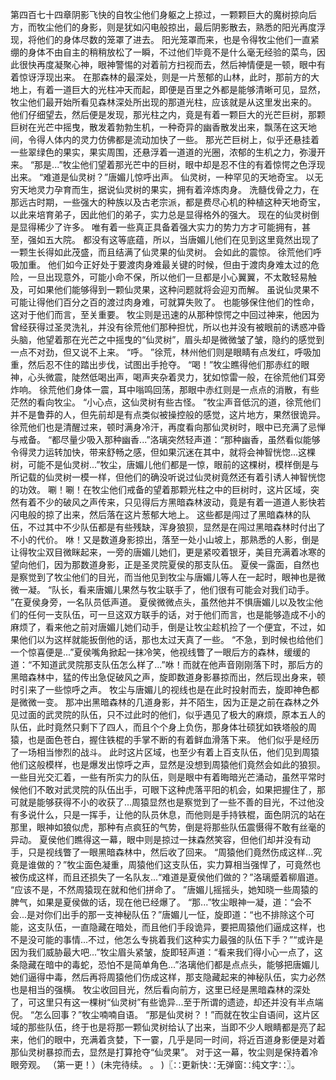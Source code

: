 第四百七十四章阴影飞快的自牧尘他们身躯之上掠过，一颗颗巨大的魔树掠向后方，而牧尘他们的身影，则是犹如闪电般掠出，最后阴影散去，熟悉的阳光再度浮现，将他们的身体尽数的笼罩了进去。
阳光笼罩而来，也是令得牧尘他们一直紧绷的身体不由自主的稍稍放松了一瞬，不过他们毕竟不是什么毫无经验的菜鸟，因此很快再度凝聚心神，眼神警惕的对着前方扫视而去，然后神情便是一顿，眼中有着惊讶浮现出来。
在那森林的最深处，则是一片葱郁的山林，此时，那前方的大地上，有着一道巨大的光柱冲天而起，即便是百里之外都是能够清晰可见，显然，牧尘他们最开始所看见森林深处所出现的那道光柱，应该就是从这里发出来的。
他们仔细望去，然后便是发现，那光柱之内，竟是有着一颗巨大的光芒巨树，那颗巨树在光芒中摇曳，散发着勃勃生机，一种奇异的幽香散发出来，飘荡在这天地间，令得人体内的灵力仿佛都是流动加快了一些。
那光芒巨树上，似乎还悬挂着一些翠绿色的果实，果实周围，还悬浮着一道道的光圈，浓郁的生机之力，弥漫开来。
“那是...”牧尘他们望着那光芒中的巨树，眼中却是忍不住的有着惊愕之色浮现出来。
“难道是仙灵树？”唐媚儿惊呼出声。
仙灵树，一种罕见的天地奇宝。
以无穷天地灵力孕育而生，据说仙灵树的果实，拥有着淬炼肉身。
洗髓伐骨之力，在那远古时期，一些强大的种族以及古老宗派，都是费尽心机的种植这种天地奇宝，以此来培育弟子，因此他们的弟子，实力总是显得格外的强大。
现在的仙灵树倒是显得稀少了许多。
唯有着一些真正具备着强大实力的势力方才可能拥有，甚至，强如五大院。
都没有这等底蕴，所以，当唐媚儿他们在见到这里竟然出现了一颗生长得如此茂盛，而且结满了仙灵果的仙灵树。
会如此的震惊。
徐荒他们呼吸加重。
他们如今正好处于要渡肉身难最关键的时候，但由于渡肉身难太过的危险，一旦出现意外，可能小命不保，所以他们一旦都是小心翼翼，不太敢轻易触及，可如果他们能够得到一颗仙灵果，这种问题就将会迎刃而解。
虽说仙灵果不可能让得他们百分之百的渡过肉身难，可就算失败了。
也能够保住他们的性命，这对于他们而言，至关重要。
牧尘则是迅速的从那种惊愕之中回过神来，他因为曾经获得过圣灵洗礼，并没有徐荒他们那种担忧，所以也并没有被眼前的诱惑冲昏头脑，他望着那在光芒之中摇曳的“仙灵树”，眉头却是微微皱了皱，隐约的感觉到一点不对劲，但又说不上来。
“呼。
”徐荒，林州他们则是眼睛有点发红，呼吸加重，然后忍不住的踏出步伐，试图出手抢夺。
“喝！”牧尘瞧得他们那赤红的眼神，心头微震，陡然低喝出声，喝声夹杂着灵力，犹如惊雷一般，在徐荒他们耳旁炸响。
徐荒他们身体一震，耳中嗡鸣回荡，那眼中赤红则是一点点的消散，有些茫然的看向牧尘。
“小心点，这仙灵树有些古怪。
”牧尘声音低沉的道，徐荒他们并不是鲁莽的人，但先前却是有点类似被操控般的感觉，这片地方，果然很诡异。
徐荒他们也是清醒过来，顿时满身冷汗，再度看向那仙灵树时，眼中已充满了忌惮与戒备。
“都尽量少吸入那种幽香...”洛璃突然轻声道：“那种幽香，虽然看似能够令得灵力运转加快，带来舒畅之感，但如果沉迷在其中，就将会神智恍惚...这棵树，可能不是仙灵树...”牧尘，唐媚儿他们都是一惊，眼前的这棵树，模样倒是与所记载的仙灵树一模一样，但他们的确没听说过仙灵树竟然还有着引诱人神智恍惚的功效。
唰！唰！在牧尘他们戒备的望着那颗光柱之中的巨树时，这片区域，突然有着不少的破风之声传来，只见得后方黑暗森林波动，竟是有着一道道人影快若闪电般的掠了出来，然后落在这片葱郁大地上。
这些都是闯过了黑暗森林的队伍，不过其中不少队伍都是有些残缺，浑身狼狈，显然是在闯过黑暗森林时付出了不小的代价。
咻！又是数道身影掠出，落至一处小山坡上，那熟悉的人影，倒是让得牧尘双目微眯起来，一旁的唐媚儿她们，更是紧咬着银牙，美目充满着冰寒的望向他们，因为那数道身影，正是圣灵院夏侯的那支队伍。
夏侯一露面，自然也是察觉到了牧尘他们的目光，而当他见到牧尘与唐媚儿等人在一起时，眼神也是微微一凝。
“队长，看来唐媚儿果然与牧尘联手了，他们很有可能会对我们动手。
”在夏侯身旁，一名队员低声道。
夏侯微微点头，虽然他并不惧唐媚儿以及牧尘他们的任何一支队伍，可一旦这双方联手的话，对于他们而言，也是能够造成不小的麻烦了，看来他之前对唐媚儿她们动手，倒是让牧尘趁机捡了一个便宜，不过，如果他们以为这样就能扳倒他的话，那也太过天真了一些。
“不急，到时候也给他们一个惊喜便是...”夏侯嘴角掀起一抹冷笑，他视线瞥了一眼后方的森林，缓缓的道：“不知道武灵院那支队伍怎么样了...”咻！而就在他声音刚刚落下时，那后方的黑暗森林中，猛的传出急促破风之声，旋即数道身影暴掠而出，然后现出身来，顿时引来了一些惊呼之声。
牧尘与唐媚儿的视线也是在此时投射而去，旋即神色都是微微一变。
那冲出黑暗森林的几道身影，并不陌生，因为正是之前在森林之外见过面的武灵院的队伍，只不过此时的他们，似乎遇见了极大的麻烦，原本五人的队伍，此时竟然只剩下了四人，而且个个身上负伤，那身体壮硕犹如铁塔般的周猿，也是面色苍白，握住铁棍的手掌不断的有着鲜血滑落下来。
他们似乎是经历了一场相当惨烈的战斗。
此时这片区域，也至少有着上百支队伍，他们见到周猿他们这般模样，也是爆发出惊呼之声，显然是没想到周猿他们竟然会如此的狼狈。
一些目光交汇着，一些有所实力的队伍，则是眼中有着晦暗光芒涌动，虽然平常时候他们不敢对武灵院的队伍出手，可眼下这种虎落平阳的机会，如果把握住了，那可就是能够获得不小的收获了...周猿显然也是察觉到了一些不善的目光，不过他没有多说什么，只是一挥手，让他的队员休息，而他则是手持铁棍，面色阴沉的站在那里，眼神如狼似虎，那种有点疯狂的气势，倒是将那些队伍震慑得不敢有丝毫的异动。
夏侯他们瞧得这一幕，眼中则是掠过一抹森然笑容，但他们却并没有动手，只是视线瞥了一眼黑暗森林中，然后收了回来。
“周猿他们竟然伤成这样...究竟是谁做的？”牧尘面色凝重，周猿他们这支队伍，实力算相当强悍了，可竟然也被伤成这样，而且还损失了一名队友...“难道是夏侯他们做的？”洛璃蹙着柳眉道。
“应该不是，不然周猿现在就和他们拼命了。
”唐媚儿摇摇头，她知晓一些周猿的脾气，如果是夏侯做的话，现在他已经爆了。
“那...”牧尘眼神一凝，道：“会不会...是对你们出手的那一支神秘队伍？”唐媚儿一怔，旋即道：“也不排除这个可能，这支队伍，一直隐藏在暗处，而且他们手段诡异，要把周猿他们逼成这样，也不是没可能的事情...不过，他怎么专挑着我们这种实力最强的队伍下手？”“或许是因为我们威胁最大吧...”牧尘眉头紧皱，旋即轻声道：“看来我们得小心一点了，这条隐藏在暗中的毒蛇，恐怕不是简单角色...”洛璃他们都是点点头，能够把唐媚儿她们逼得中毒，然后再将周猿他们伤成这样，那支隐藏起来的神秘队伍，实力必然也是相当的强横。
牧尘收回目光，然后看向前方，这里已经是黑暗森林的深处了，可这里只有这一棵树“仙灵树”有些诡异...至于所谓的遗迹，却还并没有半点端倪。
“怎么回事？”牧尘喃喃自语。
“那是仙灵树？！”而就在牧尘自语间，这片区域的那些队伍，终于也是将那一颗仙灵树给认了出来，当即不少人眼睛都是亮了起来，他们的眼中，充满着贪婪，下一霎，几乎是同一时间，将近百道身影便是对着那仙灵树暴掠而去，显然是打算抢夺“仙灵果”。
对于这一幕，牧尘则是保持着冷眼旁观。
（第一更！）(未完待续。
。
)〖∷更新快∷无弹窗∷纯文字∷〗。
